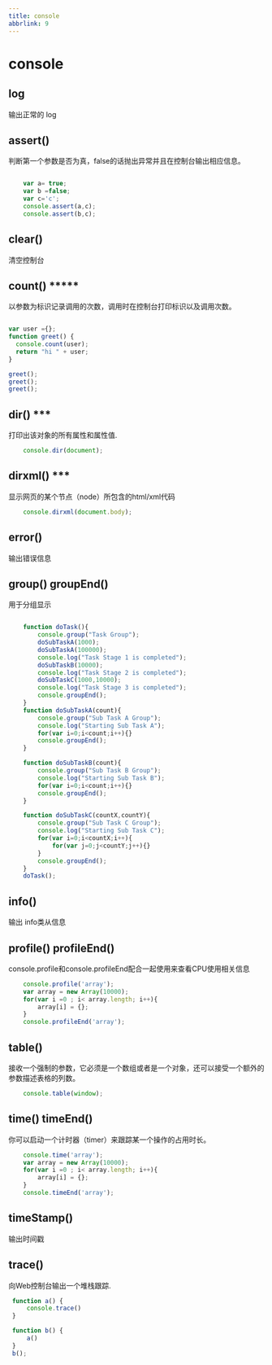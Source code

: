 ```yaml
---
title: console
abbrlink: 9
---
```

# console

## log
输出正常的 log

## assert()
判断第一个参数是否为真，false的话抛出异常并且在控制台输出相应信息。

```javascript

    var a= true;
    var b =false;
    var c='c';
    console.assert(a,c);
    console.assert(b,c);

```

## clear()
清空控制台

## count() *****
以参数为标识记录调用的次数，调用时在控制台打印标识以及调用次数。

```javascript

var user ={};
function greet() {
  console.count(user);
  return "hi " + user;
}

greet();
greet();
greet();

```

## dir() ***

打印出该对象的所有属性和属性值.

```javascript
    console.dir(document);
```

## dirxml() ***
显示网页的某个节点（node）所包含的html/xml代码
```javascript
    console.dirxml(document.body);
```

## error()
输出错误信息

## group() groupEnd()
用于分组显示
```javascript

    function doTask(){
        console.group("Task Group");
        doSubTaskA(1000);
        doSubTaskA(100000);
        console.log("Task Stage 1 is completed");
        doSubTaskB(10000);
        console.log("Task Stage 2 is completed");
        doSubTaskC(1000,10000);
        console.log("Task Stage 3 is completed");
        console.groupEnd();
    }
    function doSubTaskA(count){
        console.group("Sub Task A Group");
        console.log("Starting Sub Task A");
        for(var i=0;i<count;i++){}
        console.groupEnd();
    }

    function doSubTaskB(count){
        console.group("Sub Task B Group");
        console.log("Starting Sub Task B");
        for(var i=0;i<count;i++){}
        console.groupEnd();
    }

    function doSubTaskC(countX,countY){
        console.group("Sub Task C Group");
        console.log("Starting Sub Task C");
        for(var i=0;i<countX;i++){
            for(var j=0;j<countY;j++){}
        }
        console.groupEnd();
    }
    doTask();
```

## info()
输出 info类从信息

## profile() profileEnd()
console.profile和console.profileEnd配合一起使用来查看CPU使用相关信息
```javascript
    console.profile('array');
    var array = new Array(10000);
    for(var i =0 ; i< array.length; i++){
        array[i] = {};
    }
    console.profileEnd('array');
```

## table()
接收一个强制的参数，它必须是一个数组或者是一个对象，还可以接受一个额外的参数描述表格的列数。

```javascript
    console.table(window);
```

## time() timeEnd()
你可以启动一个计时器（timer）来跟踪某一个操作的占用时长。
```javascript
    console.time('array');
    var array = new Array(10000);
    for(var i =0 ; i< array.length; i++){
        array[i] = {};
    }
    console.timeEnd('array');
```
## timeStamp()
输出时间戳

## trace()
向Web控制台输出一个堆栈跟踪.

```javascript
 function a() {
     console.trace()
 }

 function b() {
     a()
 }
 b();
```

